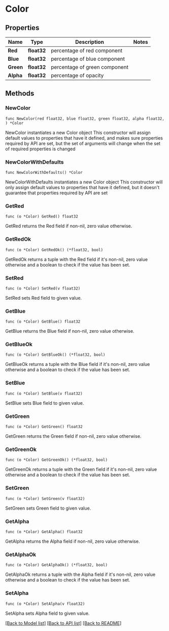 # Color

## Properties

Name | Type | Description | Notes
------------ | ------------- | ------------- | -------------
**Red** | **float32** | percentage of red component | 
**Blue** | **float32** | percentage of blue component | 
**Green** | **float32** | percentage of green component | 
**Alpha** | **float32** | percentage of opacity | 

## Methods

### NewColor

`func NewColor(red float32, blue float32, green float32, alpha float32, ) *Color`

NewColor instantiates a new Color object
This constructor will assign default values to properties that have it defined,
and makes sure properties required by API are set, but the set of arguments
will change when the set of required properties is changed

### NewColorWithDefaults

`func NewColorWithDefaults() *Color`

NewColorWithDefaults instantiates a new Color object
This constructor will only assign default values to properties that have it defined,
but it doesn't guarantee that properties required by API are set

### GetRed

`func (o *Color) GetRed() float32`

GetRed returns the Red field if non-nil, zero value otherwise.

### GetRedOk

`func (o *Color) GetRedOk() (*float32, bool)`

GetRedOk returns a tuple with the Red field if it's non-nil, zero value otherwise
and a boolean to check if the value has been set.

### SetRed

`func (o *Color) SetRed(v float32)`

SetRed sets Red field to given value.


### GetBlue

`func (o *Color) GetBlue() float32`

GetBlue returns the Blue field if non-nil, zero value otherwise.

### GetBlueOk

`func (o *Color) GetBlueOk() (*float32, bool)`

GetBlueOk returns a tuple with the Blue field if it's non-nil, zero value otherwise
and a boolean to check if the value has been set.

### SetBlue

`func (o *Color) SetBlue(v float32)`

SetBlue sets Blue field to given value.


### GetGreen

`func (o *Color) GetGreen() float32`

GetGreen returns the Green field if non-nil, zero value otherwise.

### GetGreenOk

`func (o *Color) GetGreenOk() (*float32, bool)`

GetGreenOk returns a tuple with the Green field if it's non-nil, zero value otherwise
and a boolean to check if the value has been set.

### SetGreen

`func (o *Color) SetGreen(v float32)`

SetGreen sets Green field to given value.


### GetAlpha

`func (o *Color) GetAlpha() float32`

GetAlpha returns the Alpha field if non-nil, zero value otherwise.

### GetAlphaOk

`func (o *Color) GetAlphaOk() (*float32, bool)`

GetAlphaOk returns a tuple with the Alpha field if it's non-nil, zero value otherwise
and a boolean to check if the value has been set.

### SetAlpha

`func (o *Color) SetAlpha(v float32)`

SetAlpha sets Alpha field to given value.



[[Back to Model list]](../README.md#documentation-for-models) [[Back to API list]](../README.md#documentation-for-api-endpoints) [[Back to README]](../README.md)


